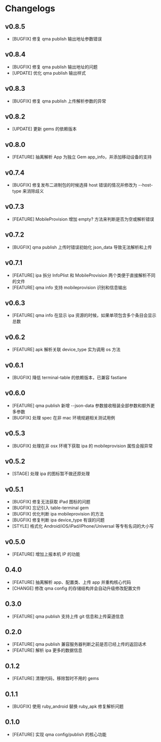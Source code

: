 # Changelogs

## v0.8.5

- [BUGFIX] 修复 qma publish 输出地址参数错误

## v0.8.4

- [BUGFIX] 修复 qma publish 输出地址的问题
- [UPDATE] 优化 qma publish 输出样式

## v0.8.3

- [BUGFIX] 修复 qma publish 上传解析参数的异常

## v0.8.2

- [UPDATE] 更新 gems 的依赖版本

## v0.8.0

- [FEATURE] 抽离解析 App 为独立 Gem app_info，并添加移动设备的支持

## v0.7.4

- [BUGFIX] 修复发布二进制包的时候选择 host 错误的情况并修改为 --host-type 来消除歧义

## v0.7.3

- [FEATURE] MobileProvision 增加 empty? 方法来判断是否为空或解析错误

## v0.7.2

- [BUGFIX] qma publish 上传时错误初始化 json_data 导致无法解析和上传

## v0.7.1

- [FEATURE] ipa 拆分 InfoPlist 和 MobileProvision 两个类便于直接解析不同的文件
- [FEATURE] qma info 支持 mobileprovision 识别和信息输出

## v0.6.3

- [FEATURE] qma info 在显示 ipa 资源的时候，如果单项包含多个条目会显示总数

## v0.6.2

- [FEATURE] apk 解析关联 device_type 实为调用 os 方法

## v0.6.1

- [BUGFIX] 降低 terminal-table 的依赖版本，已兼容 fastlane

## v0.6.0

- [FEATURE] qma publish 新增 --json-data 参数接收租装全部参数和额外更多参数
- [BUGFIX] 处理 spec 在非 mac 环境规避相关测试用例

## v0.5.3

- [BUGFIX] 处理在非 osx 环境下获取 ipa 的 mobileprovision 属性会报异常

## v0.5.2

- [STAGE] 处理 ipa 的图标暂不做还原处理

## v0.5.1

- [BUGFIX] 修复无法获取 iPad 图标的问题
- [BUGFIX] 忘记引入 table-terminal gem
- [BUGFIX] 优化判断 ipa mobileprovision 的方法
- [BUGFIX] 修复判断 ipa device_type 有误的问题
- [STYLE] 格式化 Android/iOS/iPad/iPhone/Universal 等专有名词的大小写

## v0.5.0

- [FEATURE] 增加上报本机 IP 的功能

## 0.4.0

- [FEATURE] 抽离解析 app、配置类、上传 app 并重构核心代码
- [CHANGE] 修改 qma config 的存储结构并会自动升级修改配置文件

## 0.3.0

- [FEATURE] qma publish 支持上传 git 信息和上传渠道信息

## 0.2.0

- [FEATURE] qma publish 兼容服务器判断之前是否已经上传的返回话术
- [FEATURE] 解析 ipa 更多的数据信息

## 0.1.2

- [FEATURE] 清理代码，移除暂时不用的 gems

## 0.1.1

- [BUGFIX] 使用 ruby_android 替换 ruby_apk 修复解析问题

## 0.1.0

- [FEATURE] 实现 qma config/publish 的核心功能


